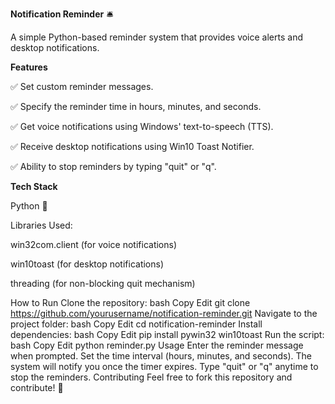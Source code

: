 **Notification Reminder** 🛎️

A simple Python-based reminder system that provides voice alerts and desktop notifications.
          
**Features**

✅ Set custom reminder messages.

✅ Specify the reminder time in hours, minutes, and seconds.

✅ Get voice notifications using Windows' text-to-speech (TTS).

✅ Receive desktop notifications using Win10 Toast Notifier.

✅ Ability to stop reminders by typing "quit" or "q".

**Tech Stack**

Python 🐍

Libraries Used:

win32com.client (for voice notifications)

win10toast (for desktop notifications)

threading (for non-blocking quit mechanism)

How to Run
Clone the repository:
bash
Copy
Edit
git clone https://github.com/yourusername/notification-reminder.git
Navigate to the project folder:
bash
Copy
Edit
cd notification-reminder
Install dependencies:
bash
Copy
Edit
pip install pywin32 win10toast
Run the script:
bash
Copy
Edit
python reminder.py
Usage
Enter the reminder message when prompted.
Set the time interval (hours, minutes, and seconds).
The system will notify you once the timer expires.
Type "quit" or "q" anytime to stop the reminders.
Contributing
Feel free to fork this repository and contribute! 🚀
